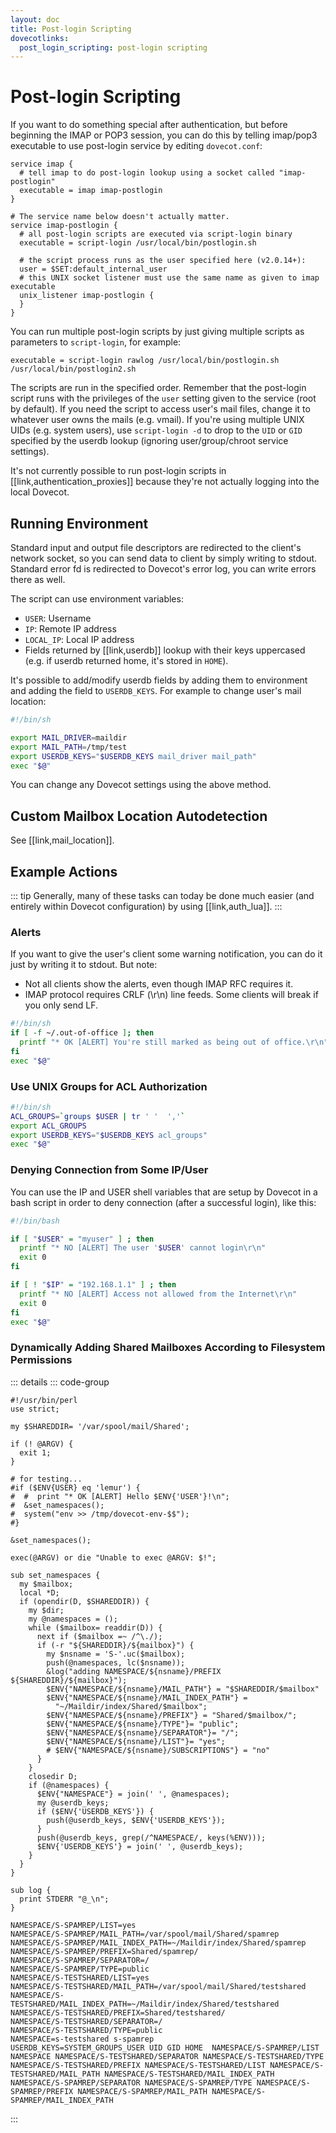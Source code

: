 ```yaml
---
layout: doc
title: Post-login Scripting
dovecotlinks:
  post_login_scripting: post-login scripting
---
```


# Post-login Scripting

If you want to do something special after authentication, but before beginning
the IMAP or POP3 session, you can do this by telling imap/pop3 executable to
use post-login service by editing `dovecot.conf`:

```[dovecot.conf]
service imap {
  # tell imap to do post-login lookup using a socket called "imap-postlogin"
  executable = imap imap-postlogin
}

# The service name below doesn't actually matter.
service imap-postlogin {
  # all post-login scripts are executed via script-login binary
  executable = script-login /usr/local/bin/postlogin.sh

  # the script process runs as the user specified here (v2.0.14+):
  user = $SET:default_internal_user
  # this UNIX socket listener must use the same name as given to imap executable
  unix_listener imap-postlogin {
  }
}
```

You can run multiple post-login scripts by just giving multiple scripts as
parameters to `script-login`, for example:

```
executable = script-login rawlog /usr/local/bin/postlogin.sh /usr/local/bin/postlogin2.sh
```

The scripts are run in the specified order. Remember that the post-login script
runs with the privileges of the `user` setting given to the service (root by
default). If you need the script to access user's mail files, change it to
whatever user owns the mails (e.g. vmail). If you're using multiple UNIX UIDs
(e.g. system users), use `script-login -d` to drop to the `UID` or `GID`
specified by the userdb lookup (ignoring user/group/chroot service settings).

It's not currently possible to run post-login scripts in
[[link,authentication_proxies]] because they're not actually logging into
the local Dovecot.

## Running Environment

Standard input and output file descriptors are redirected to the client's
network socket, so you can send data to client by simply writing to stdout.
Standard error fd is redirected to Dovecot's error log, you can write errors
there as well.

The script can use environment variables:

* `USER`: Username
* `IP`: Remote IP address
* `LOCAL_IP`: Local IP address
* Fields returned by [[link,userdb]] lookup with their keys uppercased (e.g.
  if userdb returned home, it's stored in `HOME`).

It's possible to add/modify userdb fields by adding them to environment and
adding the field to `USERDB_KEYS`. For example to change user's mail
location:

```sh
#!/bin/sh

export MAIL_DRIVER=maildir
export MAIL_PATH=/tmp/test
export USERDB_KEYS="$USERDB_KEYS mail_driver mail_path"
exec "$@"
```

You can change any Dovecot settings using the above method.

## Custom Mailbox Location Autodetection

See [[link,mail_location]].

## Example Actions

::: tip
Generally, many of these tasks can today be done much easier (and entirely
within Dovecot configuration) by using [[link,auth_lua]].
:::

### Alerts

If you want to give the user's client some warning notification, you can do it
just by writing it to stdout. But note:

* Not all clients show the alerts, even though IMAP RFC requires it.
* IMAP protocol requires CRLF (\r\n) line feeds. Some clients will break if you
  only send LF.

```sh
#!/bin/sh
if [ -f ~/.out-of-office ]; then
  printf "* OK [ALERT] You're still marked as being out of office.\r\n"
fi
exec "$@"
```

### Use UNIX Groups for ACL Authorization

```sh
#!/bin/sh
ACL_GROUPS=`groups $USER | tr ' '  ','`
export ACL_GROUPS
export USERDB_KEYS="$USERDB_KEYS acl_groups"
exec "$@"
```

### Denying Connection from Some IP/User

You can use the IP and USER shell variables that are setup by Dovecot in a bash
script in order to deny connection (after a successful login), like this:

```bash
#!/bin/bash

if [ "$USER" = "myuser" ] ; then
  printf "* NO [ALERT] The user '$USER' cannot login\r\n"
  exit 0
fi

if [ ! "$IP" = "192.168.1.1" ] ; then
  printf "* NO [ALERT] Access not allowed from the Internet\r\n"
  exit 0
fi
exec "$@"
```

### Dynamically Adding Shared Mailboxes According to Filesystem Permissions

::: details
::: code-group
```perl[shared_mailboxes.pl]
#!/usr/bin/perl
use strict;

my $SHAREDDIR= '/var/spool/mail/Shared';

if (! @ARGV) {
  exit 1;
}

# for testing...
#if ($ENV{USER} eq 'lemur') {
#  #  print "* OK [ALERT] Hello $ENV{'USER'}!\n";
#  &set_namespaces();
#  system("env >> /tmp/dovecot-env-$$");
#}

&set_namespaces();

exec(@ARGV) or die "Unable to exec @ARGV: $!";

sub set_namespaces {
  my $mailbox;
  local *D;
  if (opendir(D, $SHAREDDIR)) {
    my $dir;
    my @namespaces = ();
    while ($mailbox= readdir(D)) {
      next if ($mailbox =~ /^\./);
      if (-r "${SHAREDDIR}/${mailbox}") {
        my $nsname = 'S-'.uc($mailbox);
        push(@namespaces, lc($nsname));
        &log("adding NAMESPACE/${nsname}/PREFIX ${SHAREDDIR}/${mailbox}");
        $ENV{"NAMESPACE/${nsname}/MAIL_PATH"} = "$SHAREDDIR/$mailbox"
        $ENV{"NAMESPACE/${nsname}/MAIL_INDEX_PATH"} =
          "~/Maildir/index/Shared/$mailbox";
        $ENV{"NAMESPACE/${nsname}/PREFIX"} = "Shared/$mailbox/";
        $ENV{"NAMESPACE/${nsname}/TYPE"}= "public";
        $ENV{"NAMESPACE/${nsname}/SEPARATOR"}= "/";
        $ENV{"NAMESPACE/${nsname}/LIST"}= "yes";
        # $ENV{"NAMESPACE/${nsname}/SUBSCRIPTIONS"} = "no"
      }
    }
    closedir D;
    if (@namespaces) {
      $ENV{"NAMESPACE"} = join(' ', @namespaces);
      my @userdb_keys;
      if ($ENV{'USERDB_KEYS'}) {
        push(@userdb_keys, $ENV{'USERDB_KEYS'});
      }
      push(@userdb_keys, grep(/^NAMESPACE/, keys(%ENV)));
      $ENV{'USERDB_KEYS'} = join(' ', @userdb_keys);
    }
  }
}

sub log {
  print STDERR "@_\n";
}
```

```[Environment Variables]
NAMESPACE/S-SPAMREP/LIST=yes
NAMESPACE/S-SPAMREP/MAIL_PATH=/var/spool/mail/Shared/spamrep
NAMESPACE/S-SPAMREP/MAIL_INDEX_PATH=~/Maildir/index/Shared/spamrep
NAMESPACE/S-SPAMREP/PREFIX=Shared/spamrep/
NAMESPACE/S-SPAMREP/SEPARATOR=/
NAMESPACE/S-SPAMREP/TYPE=public
NAMESPACE/S-TESTSHARED/LIST=yes
NAMESPACE/S-TESTSHARED/MAIL_PATH=/var/spool/mail/Shared/testshared
NAMESPACE/S-TESTSHARED/MAIL_INDEX_PATH=~/Maildir/index/Shared/testshared
NAMESPACE/S-TESTSHARED/PREFIX=Shared/testshared/
NAMESPACE/S-TESTSHARED/SEPARATOR=/
NAMESPACE/S-TESTSHARED/TYPE=public
NAMESPACE=s-testshared s-spamrep
USERDB_KEYS=SYSTEM_GROUPS_USER UID GID HOME  NAMESPACE/S-SPAMREP/LIST NAMESPACE NAMESPACE/S-TESTSHARED/SEPARATOR NAMESPACE/S-TESTSHARED/TYPE NAMESPACE/S-TESTSHARED/PREFIX NAMESPACE/S-TESTSHARED/LIST NAMESPACE/S-TESTSHARED/MAIL_PATH NAMESPACE/S-TESTSHARED/MAIL_INDEX_PATH NAMESPACE/S-SPAMREP/SEPARATOR NAMESPACE/S-SPAMREP/TYPE NAMESPACE/S-SPAMREP/PREFIX NAMESPACE/S-SPAMREP/MAIL_PATH NAMESPACE/S-SPAMREP/MAIL_INDEX_PATH
```
:::
